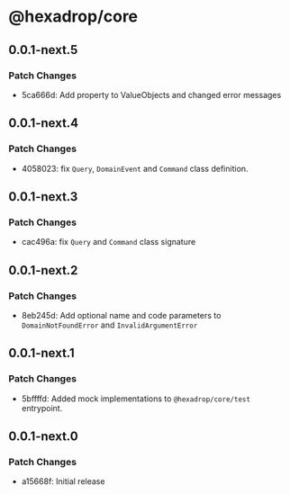 # @hexadrop/core

## 0.0.1-next.5

### Patch Changes

-   5ca666d: Add property to ValueObjects and changed error messages

## 0.0.1-next.4

### Patch Changes

-   4058023: fix `Query`, `DomainEvent` and `Command` class definition.

## 0.0.1-next.3

### Patch Changes

-   cac496a: fix `Query` and `Command` class signature

## 0.0.1-next.2

### Patch Changes

-   8eb245d: Add optional name and code parameters to `DomainNotFoundError` and `InvalidArgumentError`

## 0.0.1-next.1

### Patch Changes

-   5bffffd: Added mock implementations to `@hexadrop/core/test` entrypoint.

## 0.0.1-next.0

### Patch Changes

-   a15668f: Initial release
